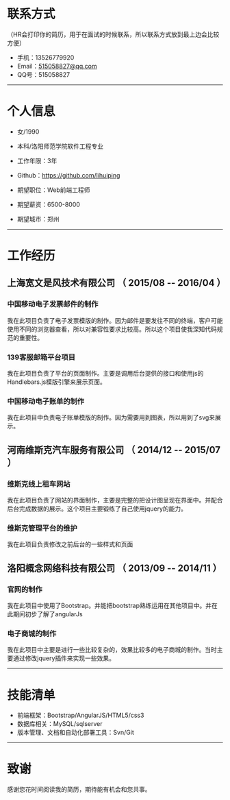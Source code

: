 
# 联系方式
（HR会打印你的简历，用于在面试的时候联系，所以联系方式放到最上边会比较方便）

- 手机：13526779920 
- Email：515058827@qq.com 
- QQ号：515058827

---

# 个人信息

 - 女/1990 
 - 本科/洛阳师范学院软件工程专业
 - 工作年限：3年
 - Github：https://github.com/lihuiping

 - 期望职位：Web前端工程师
 - 期望薪资：6500-8000
 - 期望城市：郑州

---

# 工作经历


## 上海宽文是风技术有限公司 （ 2015/08 -- 2016/04 ）

### 中国移动电子发票邮件的制作
我在此项目负责了电子发票模版的制作。因为邮件是要发往不同的终端，客户可能使用不同的浏览器查看，所以对兼容性要求比较高。所以这个项目使我深知代码规范的重要性。


### 139客服邮箱平台项目 
我在此项目负责了平台的页面制作。主要是调用后台提供的接口和使用js的Handlebars.js模版引擎来展示页面。


### 中国移动电子账单的制作

我在此项目中负责电子账单模版的制作。因为需要用到图表，所以用到了svg来展示。

 
## 河南维斯克汽车服务有限公司 （ 2014/12 -- 2015/07 ）

### 维斯克线上租车网站 
我在此项目负责了网站的界面制作，主要是完整的把设计图呈现在界面中。并配合后台完成数据的展示。这个项目主要锻练了自己使用jquery的能力。


### 维斯克管理平台的维护
我在此项目负责修改之前后台的一些样式和页面


## 洛阳概念网络科技有限公司 （ 2013/09 -- 2014/11 ）

### 官网的制作
我在此项目中使用了Bootstrap。并能把bootstrap熟练运用在其他项目中。并在此期间初步了解了angularJs


### 电子商城的制作
我在此项目中主要是进行一些比较复杂的，效果比较多的电子商城的制作。当时主要通过修改jquery插件来实现一些效果。


---


# 技能清单

- 前端框架：Bootstrap/AngularJS/HTML5/css3
- 数据库相关：MySQL/sqlserver
- 版本管理、文档和自动化部署工具：Svn/Git


---

# 致谢
感谢您花时间阅读我的简历，期待能有机会和您共事。

